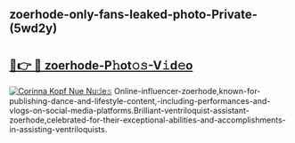 ## zoerhode-only-fans​-leaked-photo​-Private-(5wd2y)


# <h2><a href="https://mediaupload.pro?title=zoerhode&ref=git">🔗👉 🔴 zoerhode-P𝚑ot𝚘𝚜-V𝚒d𝚎o</a></h2>

[![Corinna Kopf Nue Nu𝚍e𝚜](https://i.imgur.com/0qMVB7G.gif)](https://mediaupload.pro?title=zoerhode&ref=git)
Online-influencer-zoerhode,known-for-publishing-dance-and-lifestyle-content,-including-performances-and-vlogs-on-social-media-platforms.Brilliant-ventriloquist-assistant-zoerhode,celebrated-for-their-exceptional-abilities-and-accomplishments-in-assisting-ventriloquists.  